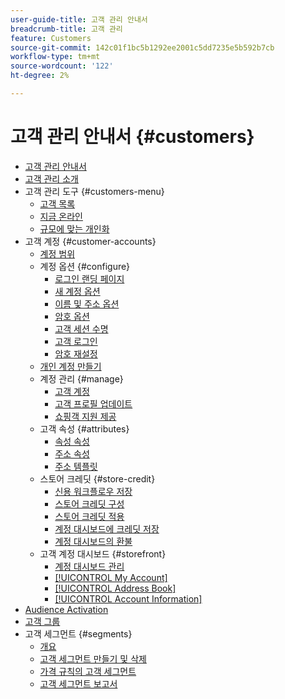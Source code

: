 ```yaml
---
user-guide-title: 고객 관리 안내서
breadcrumb-title: 고객 관리
feature: Customers
source-git-commit: 142c01f1bc5b1292ee2001c5dd7235e5b592b7cb
workflow-type: tm+mt
source-wordcount: '122'
ht-degree: 2%

---
```



# 고객 관리 안내서 {#customers}

+ [고객 관리 안내서](guide-overview.md)
+ [고객 관리 소개](customers-introduction.md)
+ 고객 관리 도구 {#customers-menu}
   + [고객 목록](customers-all.md)
   + [지금 온라인](now-online.md)
   + [규모에 맞는 개인화](personalize-scale.md)
+ 고객 계정 {#customer-accounts}
   + [계정 범위](customer-account-scope.md)
   + 계정 옵션 {#configure}
      + [로그인 랜딩 페이지](login-landing-page.md)
      + [새 계정 옵션](account-options-new.md)
      + [이름 및 주소 옵션](name-address-options.md)
      + [암호 옵션](password-options.md)
      + [고객 세션 수명](customer-online-options.md)
      + [고객 로그인](customer-sign-in.md)
      + [암호 재설정](password-reset.md)
   + [개인 계정 만들기](account-create.md)
   + 계정 관리 {#manage}
      + [고객 계정](manage-account.md)
      + [고객 프로필 업데이트](update-account.md)
      + [쇼핑객 지원 제공](login-as-customer.md)
   + 고객 속성 {#attributes}
      + [속성 속성](attribute-properties.md)
      + [주소 속성](address-attributes.md)
      + [주소 템플릿](address-templates.md)
   + 스토어 크레딧 {#store-credit}
      + [신용 워크플로우 저장](store-credit.md)
      + [스토어 크레딧 구성](credit-configure.md)
      + [스토어 크레딧 적용](store-credit-using.md)
      + [계정 대시보드에 크레딧 저장](account-dashboard-store-credit.md)
      + [계정 대시보드의 환불](refunds-customer-account.md)
   + 고객 계정 대시보드 {#storefront}
      + [계정 대시보드 관리](account-dashboard.md)
      + [[!UICONTROL My Account]](account-dashboard-my-account.md)
      + [[!UICONTROL Address Book]](account-dashboard-address-book.md)
      + [[!UICONTROL Account Information]](account-dashboard-account-information.md)
+ [Audience Activation](audience-activation.md)
+ [고객 그룹](customer-groups.md)
+ 고객 세그먼트 {#segments}
   + [개요](customer-segments.md)
   + [고객 세그먼트 만들기 및 삭제](customer-segment-create.md)
   + [가격 규칙의 고객 세그먼트](customer-segment-price-rule.md)
   + [고객 세그먼트 보고서](customer-segment-reports.md)
